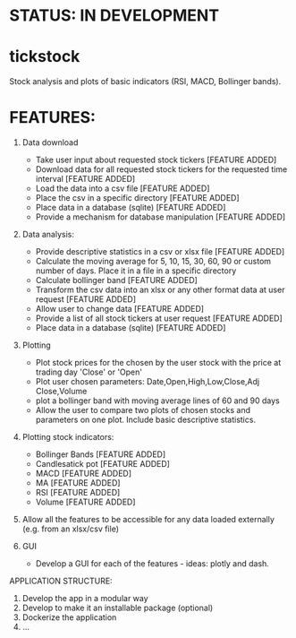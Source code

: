 # STATUS: IN DEVELOPMENT 

# tickstock
Stock analysis and plots of basic indicators (RSI, MACD, Bollinger bands).

# FEATURES:
1. Data download
    - Take user input about requested stock tickers [FEATURE ADDED]
    - Download data for all requested stock tickers for the requested time interval [FEATURE ADDED]
    - Load the data into a csv file [FEATURE ADDED]
    - Place the csv in a specific directory [FEATURE ADDED]
    - Place data in a database (sqlite) [FEATURE ADDED]
    - Provide a mechanism for database manipulation [FEATURE ADDED]

2. Data analysis:
    - Provide descriptive statistics in a csv or xlsx file [FEATURE ADDED]
    - Calculate the moving average for 5, 10, 15, 30, 60, 90 or custom number of days. Place it in a file in a specific directory
    - Calculate bollinger band [FEATURE ADDED]
    - Transform the csv data into an xlsx or any other format data at user request [FEATURE ADDED]
    - Allow user to change data [FEATURE ADDED]
    - Provide a list of all stock tickers at user request [FEATURE ADDED]
    - Place data in a database (sqlite) [FEATURE ADDED]


3. Plotting
    - Plot stock prices for the chosen by the user stock with the price at trading day 'Close' or 'Open' 
    - Plot user chosen parameters: Date,Open,High,Low,Close,Adj Close,Volume
    - plot a bollinger band with moving average lines of 60 and 90 days
    - Allow the user to compare two plots of chosen stocks and parameters on one plot. Include basic descriptive statistics.

4. Plotting stock indicators:
   - Bollinger Bands [FEATURE ADDED]
   - Candlesatick pot [FEATURE ADDED]
   - MACD [FEATURE ADDED]
   - MA [FEATURE ADDED]
   - RSI [FEATURE ADDED]
   - Volume [FEATURE ADDED]

5. Allow all the features to be accessible for any data loaded externally (e.g. from an xlsx/csv file)

6. GUI
    - Develop a GUI for each of the features - ideas: plotly and dash.

APPLICATION STRUCTURE:
1. Develop the app in a modular way
2. Develop to make it an installable package (optional)
3. Dockerize the application
4. ...
